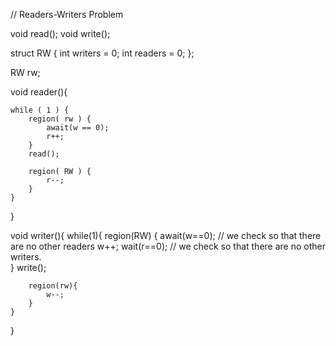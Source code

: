 // Readers-Writers Problem 


void read();
void write();

struct RW {
    int writers = 0;
    int readers = 0; 
};

RW rw;

void reader(){

    while ( 1 ) {
        region( rw ) {
            await(w == 0);
            r++;
        }
        read();

        region( RW ) {
            r--;
        }
    }
}


void writer(){
    while(1){
        region(RW) {
            await(w==0); // we check so that there are no other readers
            w++;
            wait(r==0);  // we check so that there are no other writers.   
        }
        write();

        region(rw){
            w--;
        }
    }
}
